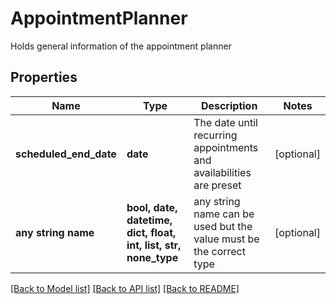 # AppointmentPlanner

Holds general information of the appointment planner

## Properties
Name | Type | Description | Notes
------------ | ------------- | ------------- | -------------
**scheduled_end_date** | **date** | The date until recurring appointments and availabilities are preset | [optional] 
**any string name** | **bool, date, datetime, dict, float, int, list, str, none_type** | any string name can be used but the value must be the correct type | [optional]

[[Back to Model list]](../README.md#documentation-for-models) [[Back to API list]](../README.md#documentation-for-api-endpoints) [[Back to README]](../README.md)


